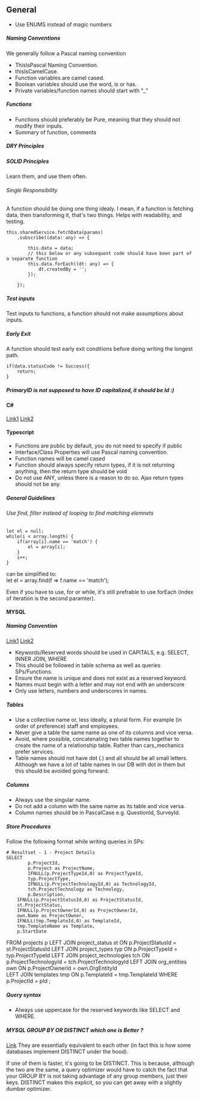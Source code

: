## General
+ Use ENUMS instead of magic numbers

##### Naming Conventions
We generally follow a Pascal naming convention
+ ThisIsPascal Naming Convention.
+ thisIsCamelCase.
+ Function variables are camel cased.
+ Boolean variables should use the word, is or has.
+ Private variables/function names should start with "_"

##### Functions
+ Functions should preferably be Pure, meaning that they should not modify their inputs.
+ Summary of function, comments

##### DRY Principles

##### SOLID Principles
Learn them, and use them often.

###### Single Responsibility
A function should be doing one thing idealy. I mean, if a function is fetching data, then transforming it, that's two things. Helps with readability, and testing.

    this.sharedService.fetchData(params)
        .subscribe((data: any) => {
        
            this.data = data;
            // this below or any subsequent code should have been part of a separate function
            this.data.forEach((dt: any) => {
                dt.createdBy = '';
            });
        
        });
        
##### Test inputs
Test inputs to functions, a function should not make assumptions about inputs.

##### Early Exit
A function should test early exit conditions before doing writing the longest path.

    if(data.statusCode != Success){
        return;
    }

##### PrimaryID is not supposed to have ID capitalized, it should be Id :)


#### C#
[Link1](https://docs.microsoft.com/en-us/dotnet/csharp/programming-guide/inside-a-program/coding-conventions)
[Link2](https://referencesource.microsoft.com/#mscorlib/system/collections/stack.cs)


#### Typescript 
+ Functions are public by default, you do not need to specify if public
+ Interface/Class Properties will use Pascal naming convention.
+ Function names will be camel cased
+ Function should always specify return types, if it is not returning anything, then the return type should be void
+ Do not use ANY, unless there is a reason to do so. Ajax return types should not be any.

##### General Guidelines
###### Use find, filter instead of looping to find matching elemnets
    let el = null;
    while(i < array.length) {
        if(array[i].name == 'match') {
            el = array[i];
        }
        i++;
    }
    
can be simplified to:   
    let el = array.find(f => f.name == 'match');
    
Even if you have to use, for or while, it's still prefrable to use forEach (index of iteration is the second paramter).

#### MYSQL

##### Naming Convention 
[Link1](https://dev.mysql.com/doc/dev/mysql-server/latest/PAGE_NAMING_CONVENTIONS.html)
[Link2](https://www.sqlstyle.guide/)
+ Keywords/Reserved words should be used in CAPITALS, e.g. SELECT, INNER JOIN, WHERE
+ This should be followed in table schema as well as queries SPs/Functions.
+ Ensure the name is unique and does not exist as a reserved keyword.
+ Names must begin with a letter and may not end with an underscore
+ Only use letters, numbers and underscores in names.

##### Tables
+ Use a collective name or, less ideally, a plural form. For example (in order of preference) staff and employees.
+ Never give a table the same name as one of its columns and vice versa.
+ Avoid, where possible, concatenating two table names together to create the name of a relationship table. Rather than cars_mechanics prefer services.
+ Table names should not have dot (.) and all should be all small letters. Although we have a lot of table names in our DB with dot in them but this should be avoided going forward.

##### Columns
+ Always use the singular name.
+ Do not add a column with the same name as its table and vice versa.
+ Column names should be in PascalCase e.g. QuestionId, SurveyId.

##### Store Procedures
Follow the following format while writing queries in SPs:

    # Resultset - 1 - Project Details   
    SELECT
            p.ProjectId,
            p.Project as ProjectName,
            IFNULL(p.ProjectTypeId,0) as ProjectTypeId,
            typ.ProjectType,
            IFNULL(p.ProjectTechnologyId,0) as TechnologyId,
            tch.ProjectTechnology as Technology,                        
            p.Description,
        IFNULL(p.ProjectStatusId,0) as ProjectStatusId,
        st.ProjectStatus,
        IFNULL(p.ProjectOwnerId,0) as ProjectOwnerId,
        own.Name as ProjectOwner,
        IFNULL(tmp.TemplateId,0) as TemplateId,
        tmp.TemplateName as Template,
        p.StartDate
FROM
        projects p
LEFT JOIN
        project_status st ON p.ProjectStatusId = st.ProjectStatusId
LEFT JOIN
        project_types typ ON p.ProjectTypeId = typ.ProjectTypeId
LEFT JOIN
        project_technologies tch ON p.ProjectTechnologyId = tch.ProjectTechnologyId
LEFT JOIN
        org_entities own ON p.ProjectOwnerId = own.OrgEntityId        
LEFT JOIN
        templates tmp ON p.TemplateId = tmp.TemplateId
WHERE
        p.ProjectId = pId
;

##### Query syntax
+ Always use uppercase for the reserved keywords like SELECT and WHERE.

##### MYSQL GROUP BY OR DISTINCT which one is Better ?
[Link](https://stackoverflow.com/questions/581521/whats-faster-select-distinct-or-group-by-in-mysql)
They are essentially equivalent to each other (in fact this is how some databases implement DISTINCT under the hood).

If one of them is faster, it's going to be DISTINCT. This is because, although the two are the same, a query optimizer would have to catch the fact that your GROUP BY is not taking advantage of any group members, just their keys. DISTINCT makes this explicit, so you can get away with a slightly dumber optimizer.

